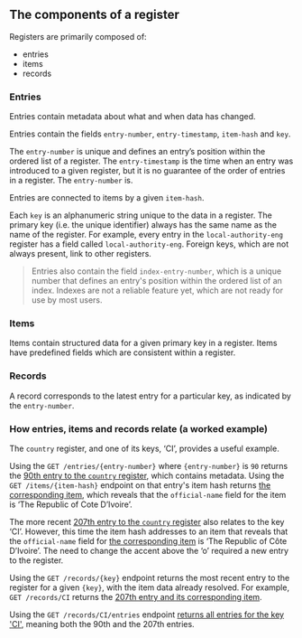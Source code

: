 ## The components of a register

Registers are primarily composed of:

* entries
* items
* records

### Entries

Entries contain metadata about what and when data has changed. 

Entries contain the fields `entry-number`,  `entry-timestamp`, `item-hash` and `key`. 

The `entry-number` is unique and defines an entry’s position within the ordered list of a register. The `entry-timestamp` is the time when an entry was introduced to a given register, but it is no guarantee of the order of entries in a register. The `entry-number` is.

Entries are connected to items by a given `item-hash`. 

Each `key` is an alphanumeric string unique to the data in a register. The primary key (i.e. the unique identifier) always has the same name as the name of the register. For example, every entry in the `local-authority-eng` register has a field called `local-authority-eng`. Foreign keys, which are not always present, link to other registers. 

> Entries also contain the field `index-entry-number`, which is a unique number that defines an entry's position within the ordered list of an index. Indexes are not a reliable feature yet, which are not ready for use by most users.  

### Items

Items contain structured data for a given primary key in a register. Items have predefined fields which are consistent within a register.

### Records

A record corresponds to the latest entry for a particular key, as indicated by the `entry-number`.  

### How entries, items and records relate (a worked example)

The `country` register, and one of its keys, ‘CI’, provides a useful example. 

Using the `GET /entries/{entry-number}` where `{entry-number}` is `90` returns the [90th entry to the `country` register](https://country.register.gov.uk/entries/90.json), which contains metadata. Using the `GET /items/{item-hash}` endpoint on that entry's item hash returns [the corresponding item](https://country.register.gov.uk/items/sha-256:7c16257bd45b4716914010b39dd40e5a6b985b8928d7b8bb0fe3005d2f2b0fec.json), which reveals that the `official-name` field for the item is ‘The Republic of Cote D’Ivoire’. 

The more recent [207th entry to the `country` register](https://country.register.gov.uk/entries/207.json) also relates to the key ‘CI’. However, this time the item hash addresses to an item that reveals that the `official-name` field for [the corresponding item](https://country.register.gov.uk/items/sha-256:b3ca21b3b3a795ab9cd1d10f3d447947328406984f8a461b43d9b74b58cccfe8.json) is ‘The Republic of Côte D’Ivoire’. The need to change the accent above the ‘o’ required a new entry to the register.

Using the `GET /records/{key}` endpoint returns the most recent entry to the register for a given `{key}`, with the item data already resolved. For example, `GET /records/CI` returns the [207th entry and its corresponding item]( https://country.register.gov.uk/records/CI.json). 

Using the `GET /records/CI/entries` endpoint [returns all entries for the key 'CI'](https://country.register.gov.uk/records/CI/entries.json), meaning both the 90th and the 207th entries. 

